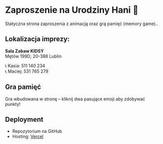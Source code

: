 # Zaproszenie na Urodziny Hani 🎉

Statyczna strona zaproszenia z animacją oraz grą pamięć (memory game)..

## Lokalizacja imprezy:
**Sala Zabaw KIDSY**  
Mętów 199D; 20-388 Lublin

📞 Kasia: 511 140 234  
📞 Maciej: 531 765 279

## Gra pamięć
Gra wbudowana w stronę – kliknij dwa pasujące emoji aby zdobywać punkty!

## Deployment
- Repozytorium na GitHub
- Hosting: [Vercel](https://vercel.com/)
